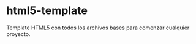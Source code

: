 html5-template
==============

Template HTML5 con todos los archivos bases para comenzar cualquier proyecto.
